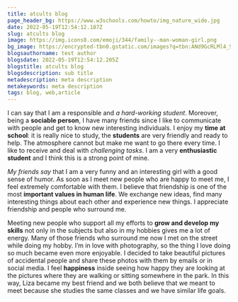 ```yaml
---
title: atcults blog
page_header_bg: https://www.w3schools.com/howto/img_nature_wide.jpg
date: 2022-05-19T12:54:12.187Z
slug: atcults blog
image: https://img.icons8.com/emoji/344/family--man-woman-girl.png
bg_image: https://encrypted-tbn0.gstatic.com/images?q=tbn:ANd9GcRLMl4_ScwHun3sWMAmlDsshDOzMCpJIWXsXQ&usqp=CAU
blogsauthorname: test author
blogsdate: 2022-05-19T12:54:12.205Z
blogstitle: atcults blog
blogsdescription: sub title
metadescription: meta description
metakeywords: meta description
tags: blog, web,article
---
```

<!--StartFragment-->

I can say that I am a responsible and *a hard-working student*. Moreover, being a **sociable person**, I have many friends since I like to communicate with people and get to know new interesting individuals. I enjoy my **time at school**: it is really nice to study, the **students** are very friendly and ready to help. The atmosphere cannot but make me want to go there every time. I like to receive and deal with *challenging tasks*. I am a very **enthusiastic student** and I think this is a strong point of mine.

*My friends say* that I am a very funny and an interesting girl with a good sense of humor. As soon as I meet new people who are happy to meet me, I feel extremely comfortable with them. I believe that friendship is one of the most **important values in human life**. We exchange new ideas, find many interesting things about each other and experience new things. I appreciate friendship and people who surround me.

Meeting new people who support all my efforts to **grow and develop my skills** not only in the subjects but also in my hobbies gives me a lot of energy. Many of those friends who surround me now I met on the street while doing my hobby. I’m in love with photography, so the thing I love doing so much became even more enjoyable. I decided to take beautiful pictures of accidental people and share these photos with them by emails or in social media. I feel **happiness** inside seeing how happy they are looking at the pictures where they are walking or sitting somewhere in the park. In this way, Liza became my best friend and we both believe that we meant to meet because she studies the same classes and we have similar life goals. 

<!--EndFragment-->